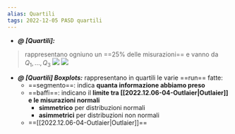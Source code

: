 ```yaml
---
alias: Quartili
tags: 2022-12-05 PASD quartili
---
```


- ***@ [Quartili]:***
> rappresentano ogniuno un ==25% delle misurazioni== e vanno da $Q_1,...,Q_3$ 
> ![](Uni/PASD/esoneri/img/quart.jpeg)
> ![](Uni/PASD/esoneri/img/boxplot.jpg)
<!--ID: 1670251133305-->


- ***@ [Quartili] Boxplots:***
	rappresentano in quartili le varie ==run== fatte:
	- ==segmento==: indica **quanta informazione abbiamo preso**
	- ==baffi==: indicano il **limite tra [[2022.12.06-04-Outlaier|Outlaier]] e le misurazioni normali**
		- **simmetrico** per distribuzioni normali
		- **asimmetrici** per distribuzioni non normali
	- ==[[2022.12.06-04-Outlaier|Outlaier]]==
<!--ID: 1670251662996-->

